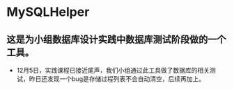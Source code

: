 # MySQLHelper
这是为小组数据库设计实践中数据库测试阶段做的一个工具。
---
* 12月5日，实践课程已接近尾声，我们小组通过此工具做了数据库的相关测试，昨日还发现一个bug是存储过程列表不会自动清空，后续再加上。
